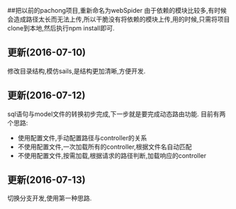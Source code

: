 ##把以前的pachong项目,重新命名为webSpider
由于依赖的模块比较多,有时候会造成路径太长而无法上传,所以干脆没有将依赖的模块上传,用的时候,只需将项目clone到本地,然后执行npm install即可.
## 更新(2016-07-10)
修改目录结构,模仿sails,是结构更加清晰,方便开发.
## 更新(2016-07-12)
sql语句与model文件的转换初步完成,下一步就是要完成动态路由功能.
目前有两个思路:
* 使用配置文件,手动配置路径与controller的关系
* 不使用配置文件,一次加载所有的controller,根据文件名自动匹配
* 不使用配置文件,按需加载,根据请求的路径判断,加载响应的controller
>
## 更新(2016-07-13)
切换分支开发,使用第一种思路.